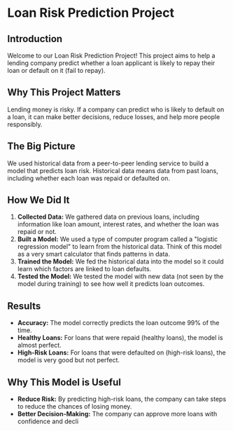 # Loan Risk Prediction Project

## Introduction
Welcome to our Loan Risk Prediction Project! This project aims to help a lending company predict whether a loan applicant is likely to repay their loan or default on it (fail to repay).

## Why This Project Matters
Lending money is risky. If a company can predict who is likely to default on a loan, it can make better decisions, reduce losses, and help more people responsibly.

## The Big Picture
We used historical data from a peer-to-peer lending service to build a model that predicts loan risk. Historical data means data from past loans, including whether each loan was repaid or defaulted on.

## How We Did It
1. **Collected Data:** We gathered data on previous loans, including information like loan amount, interest rates, and whether the loan was repaid or not.
2. **Built a Model:** We used a type of computer program called a "logistic regression model" to learn from the historical data. Think of this model as a very smart calculator that finds patterns in data.
3. **Trained the Model:** We fed the historical data into the model so it could learn which factors are linked to loan defaults.
4. **Tested the Model:** We tested the model with new data (not seen by the model during training) to see how well it predicts loan outcomes.

## Results
- **Accuracy:** The model correctly predicts the loan outcome 99% of the time.
- **Healthy Loans:** For loans that were repaid (healthy loans), the model is almost perfect.
- **High-Risk Loans:** For loans that were defaulted on (high-risk loans), the model is very good but not perfect.

## Why This Model is Useful
- **Reduce Risk:** By predicting high-risk loans, the company can take steps to reduce the chances of losing money.
- **Better Decision-Making:** The company can approve more loans with confidence and decli

